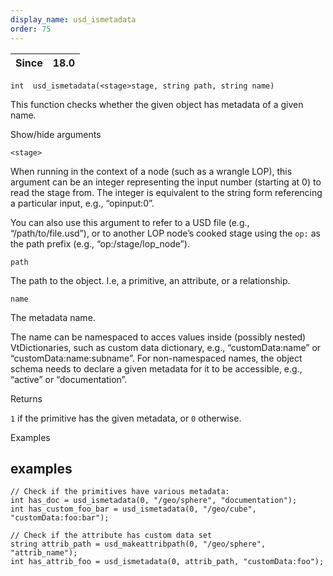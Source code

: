 ```yaml
---
display_name: usd_ismetadata
order: 75
---
```

| Since | 18.0 |
| --- | --- |

`int  usd_ismetadata(<stage>stage, string path, string name)`

This function checks whether the given object has metadata of a given name.

Show/hide arguments

`<stage>`

When running in the context of a node (such as a wrangle LOP), this argument can be an integer representing the input number (starting at 0) to read the stage from. The integer is equivalent to the string form referencing a particular input, e.g., “opinput:0”.

You can also use this argument to refer to a USD file (e.g., “/path/to/file.usd”), or to another LOP node’s cooked stage using the `op:` as the path prefix (e.g., “op:/stage/lop_node”).

`path`

The path to the object. I.e, a primitive, an attribute, or a relationship.

`name`

The metadata name.

The name can be namespaced to acces values inside (possibly nested) VtDictionaries, such as custom data dictionary, e.g., “customData:name” or “customData:name:subname”. For non-namespaced names, the object schema needs to declare a given metadata for it to be accessible, e.g., “active” or “documentation”.

Returns

`1` if the primitive has the given metadata, or `0` otherwise.

Examples

## examples

```vex
// Check if the primitives have various metadata:
int has_doc = usd_ismetadata(0, "/geo/sphere", "documentation");
int has_custom_foo_bar = usd_ismetadata(0, "/geo/cube", "customData:foo:bar");

// Check if the attribute has custom data set
string attrib_path = usd_makeattribpath(0, "/geo/sphere", "attrib_name");
int has_attrib_foo = usd_ismetadata(0, attrib_path, "customData:foo");

```
